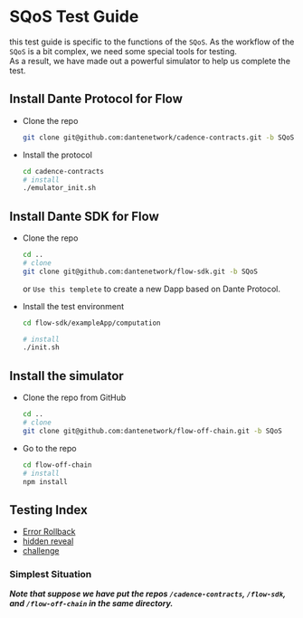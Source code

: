# SQoS Test Guide

this test guide is specific to the functions of the `SQoS`. As the workflow of the `SQoS` is a bit complex, we need some special tools for testing.  
As a result, we have made out a powerful simulator to help us complete the test.  

## Install Dante Protocol for Flow

- Clone the repo

    ```sh
    git clone git@github.com:dantenetwork/cadence-contracts.git -b SQoS
    ```

- Install the protocol

    ```sh
    cd cadence-contracts
    # install
    ./emulator_init.sh
    ```

## Install Dante SDK for Flow

- Clone the repo

    ```sh
    cd ..
    # clone
    git clone git@github.com:dantenetwork/flow-sdk.git -b SQoS
    ```

    or `Use this templete` to create a new Dapp based on Dante Protocol.

- Install the test environment

    ```sh
    cd flow-sdk/exampleApp/computation

    # install
    ./init.sh
    ```

## Install the simulator

- Clone the repo from GitHub

    ```sh
    cd ..
    # clone
    git clone git@github.com:dantenetwork/flow-off-chain.git -b SQoS
    ```

- Go to the repo

    ```sh
    cd flow-off-chain
    # install
    npm install
    ```

## Testing Index

- [Error Rollback](./error-rollback.md)
- [hidden reveal](./hidden-reveal.md)
- [challenge](./challenge.md)

### Simplest Situation

***Note that suppose we have put the repos `/cadence-contracts`, `/flow-sdk`, and `/flow-off-chain` in the same directory.***  
